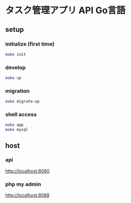 # タスク管理アプリ API Go言語

## setup

### initialize (first time)

```bash
make init
```

### develop

```bash
make up
```

### migration

```bash
make migrate-up
```

### shell access

```bash
make app
make mysql
```

## host

### api

[http://localhost:8080](http://localhost:8080)

### php my admin

[http://localhost:8088](http://localhost:8088)
